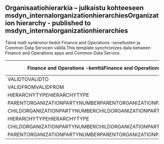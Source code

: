 ## <a name="organization-hierarchy---published-to-msdyn_internalorganizationhierarchies"></a><span data-ttu-id="d89df-101">Organisaatiohierarkia – julkaistu kohteeseen msdyn_internalorganizationhierarchies</span><span class="sxs-lookup"><span data-stu-id="d89df-101">Organization hierarchy - published to msdyn_internalorganizationhierarchies</span></span>

<span data-ttu-id="d89df-102">Tämä malli synkronoi tiedot Finance and Operations -sovellusten ja Common Data Servicen välillä.</span><span class="sxs-lookup"><span data-stu-id="d89df-102">This template synchronizes data between Finance and Operations apps and Common Data Service.</span></span>

<span data-ttu-id="d89df-103">Finance and Operations -kenttä</span><span class="sxs-lookup"><span data-stu-id="d89df-103">Finance and Operations field</span></span> | <span data-ttu-id="d89df-104">Määritystyyppi</span><span class="sxs-lookup"><span data-stu-id="d89df-104">Map type</span></span> | <span data-ttu-id="d89df-105">Muu Dynamics 365 -kenttä</span><span class="sxs-lookup"><span data-stu-id="d89df-105">Other Dynamics 365 field</span></span> | <span data-ttu-id="d89df-106">Oletusarvo</span><span class="sxs-lookup"><span data-stu-id="d89df-106">Default value</span></span>
---|---|---|---
<span data-ttu-id="d89df-107">VALIDTO</span><span class="sxs-lookup"><span data-stu-id="d89df-107">VALIDTO</span></span> | > | <span data-ttu-id="d89df-108">msdyn_validto</span><span class="sxs-lookup"><span data-stu-id="d89df-108">msdyn_validto</span></span> | 
<span data-ttu-id="d89df-109">VALIDFROM</span><span class="sxs-lookup"><span data-stu-id="d89df-109">VALIDFROM</span></span> | > | <span data-ttu-id="d89df-110">msdyn_validfrom</span><span class="sxs-lookup"><span data-stu-id="d89df-110">msdyn_validfrom</span></span> | 
<span data-ttu-id="d89df-111">HIERARCHYTYPE</span><span class="sxs-lookup"><span data-stu-id="d89df-111">HIERARCHYTYPE</span></span> | > | <span data-ttu-id="d89df-112">msdyn_hierarchytypename</span><span class="sxs-lookup"><span data-stu-id="d89df-112">msdyn_hierarchytypename</span></span> | 
<span data-ttu-id="d89df-113">PARENTORGANIZATIONPARTYNUMBER</span><span class="sxs-lookup"><span data-stu-id="d89df-113">PARENTORGANIZATIONPARTYNUMBER</span></span> | > | <span data-ttu-id="d89df-114">msdyn_parentpartyid</span><span class="sxs-lookup"><span data-stu-id="d89df-114">msdyn_parentpartyid</span></span> | 
<span data-ttu-id="d89df-115">CHILDORGANIZATIONPARTYNUMBER</span><span class="sxs-lookup"><span data-stu-id="d89df-115">CHILDORGANIZATIONPARTYNUMBER</span></span> | > | <span data-ttu-id="d89df-116">msdyn_childpartyid</span><span class="sxs-lookup"><span data-stu-id="d89df-116">msdyn_childpartyid</span></span> | 
<span data-ttu-id="d89df-117">HIERARCHYTYPE</span><span class="sxs-lookup"><span data-stu-id="d89df-117">HIERARCHYTYPE</span></span> | > | <span data-ttu-id="d89df-118">msdyn_hierarchytypeid.msdyn_name</span><span class="sxs-lookup"><span data-stu-id="d89df-118">msdyn_hierarchytypeid.msdyn_name</span></span> | 
<span data-ttu-id="d89df-119">CHILDORGANIZATIONPARTYNUMBER</span><span class="sxs-lookup"><span data-stu-id="d89df-119">CHILDORGANIZATIONPARTYNUMBER</span></span> | > | <span data-ttu-id="d89df-120">msdyn_childid.msdyn_partynumber</span><span class="sxs-lookup"><span data-stu-id="d89df-120">msdyn_childid.msdyn_partynumber</span></span> | 
<span data-ttu-id="d89df-121">PARENTORGANIZATIONPARTYNUMBER</span><span class="sxs-lookup"><span data-stu-id="d89df-121">PARENTORGANIZATIONPARTYNUMBER</span></span> | > | <span data-ttu-id="d89df-122">msdyn_parentid.msdyn_partynumber</span><span class="sxs-lookup"><span data-stu-id="d89df-122">msdyn_parentid.msdyn_partynumber</span></span> | 
